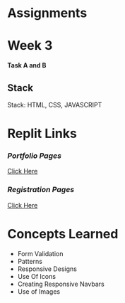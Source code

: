 # Assignments
 
# Week 3

**Task A and B**

## Stack

<p>Stack: HTML, CSS, JAVASCRIPT</p>

# Replit Links

### _Portfolio Pages_

<a href="https://replit.com/@FolaBada/MyPortfolio#index.html" target="_blank">Click Here</a>

### _Registration Pages_

<a href="https://replit.com/@FolaBada/BamChat#index.html" target="_blank">Click Here</a>

# Concepts Learned

* Form Validation
* Patterns
* Responsive Designs
* Use Of Icons
* Creating Responsive Navbars
* Use of Images